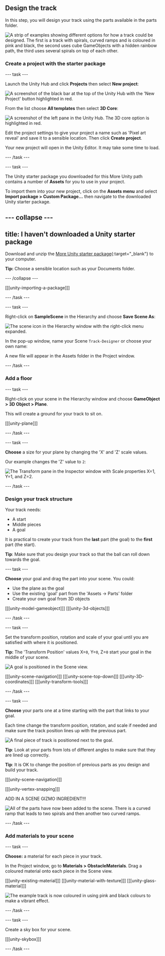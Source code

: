 ## Design the track

In this step, you will design your track using the parts available in the parts folder.  

![A strip of examples showing different options for how a track could be designed. The first is a track with spirals, curved ramps and is coloured in pink and black, the second uses cube GameObjects with a hidden rainbow path, the third uses several spirals on top of each other.](images/output2-strip.png)

### Create a project with the starter package

--- task ---

Launch the Unity Hub and click **Projects** then select **New project**:

![A screenshot of the black bar at the top of the Unity Hub with the 'New Project' button highlighted in red.](images/new-project.png)

From the list choose **All templates** then select **3D Core**:

![A screenshot of the left pane in the Unity Hub. The 3D core option is highlighted in red.](images/3D-core.png)

Edit the project settings to give your project a name such as 'Pixel art reveal' and save it to a sensible location. Then click **Create project**.

Your new project will open in the Unity Editor. It may take some time to load.

--- /task ---

--- task ---

The Unity starter package you downloaded for this More Unity path contains a number of **Assets** for you to use in your project.

To import them into your new project, click on the **Assets menu** and select **Import package > Custom Package…** then navigate to the downloaded Unity starter package.

--- collapse ---
---
title: I haven't downloaded a Unity starter package
---

Download and unzip the [More Unity starter package](https://rpf.io/p/en/rainbow-run-go){:target="_blank"} to your computer. 

**Tip:** Choose a sensible location such as your Documents folder. 

--- /collapse ---

[[[unity-importing-a-package]]]

--- /task ---

--- task ---

Right-click on **SampleScene** in the Hierarchy and choose **Save Scene As**: 

![The scene icon in the Hierarchy window with the right-click menu expanded.](images/right-click-scene.png)

In the pop-up window, name your Scene `Track-Designer` or choose your own name:

A new file will appear in the Assets folder in the Project window.

--- /task ---

### Add a floor

--- task ---

Right-click on your scene in the Hierarchy window and choose **GameObject > 3D Object > Plane**.

This will create a ground for your track to sit on.

[[[unity-plane]]]

--- /task ---

--- task ---

**Choose** a size for your plane by changing the 'X' and 'Z' scale values.

Our example changes the 'Z' value to `2`:

![The Transform pane in the Inspector window with Scale properties X=1, Y=1, and Z=2.](images/plane-transform.png)

--- /task ---

### Design your track structure

Your track needs:
+ A start
+ Middle pieces
+ A goal 

It is practical to create your track from the **last** part (the goal) to the **first** part (the start). 

**Tip**: Make sure that you design your track so that the ball can roll down towards the goal.

--- task ---

**Choose** your goal and drag the part into your scene. You could:
+ Use the plane as the goal
+ Use the existing 'goal' part from the 'Assets -> Parts' folder
+ Create your own goal from 3D objects

[[[unity-model-gameobject]]]
[[[unity-3d-objects]]]

--- /task ---

--- task ---

Set the transform position, rotation and scale of your goal until you are satisfied with where it is positioned.  

**Tip:** The 'Transform Position' values X=`0`, Y=`0`, Z=`0` start your goal in the middle of your scene. 

![A goal is positioned in the Scene view.](images/goal-position.png)

[[[unity-scene-navigation]]]
[[[unity-scene-top-down]]]
[[[unity-3D-coordinates]]]
[[[unity-transform-tools]]]

--- /task ---

--- task ---

**Choose** your parts one at a time starting with the part that links to your goal. 

Each time change the transform position, rotation, and scale if needed and make sure the track position lines up with the previous part. 

![A final piece of track is positioned next to the goal.](images/final-part.png)

**Tip**: Look at your parts from lots of different angles to make sure that they are lined up correctly.

**Tip**: It is OK to change the position of previous parts as you design and build your track.

[[[unity-scene-navigation]]]

[[[unity-vertex-snapping]]]

ADD IN A SCENE GIZMO INGREDIENT!!!

![All of the parts have now been added to the scene. There is a curved ramp that leads to two spirals and then another two curved ramps.](images/all-parts.png)

--- /task ---

### Add materials to your scene

--- task ---

**Choose:** a material for each piece in your track. 

In the Project window, go to **Materials > ObstacleMaterials**. Drag a coloured material onto each piece in the Scene view.   

[[[unity-existing-material]]]
[[[unity-material-with-texture]]]
[[[unity-glass-material]]]

![The example track is now coloured in using pink and black colours to make a vibrant effect.](images/track-materials.png)

--- /task ---

--- task ---

Create a sky box for your scene.

[[[unity-skybox]]]

--- /task ---



